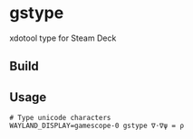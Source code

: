 # gstype
xdotool type for Steam Deck

## Build

## Usage

```
# Type unicode characters
WAYLAND_DISPLAY=gamescope-0 gstype ∇⋅∇ψ = ρ
```
